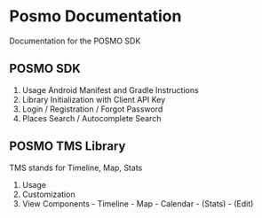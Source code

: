 # Posmo Documentation
Documentation for the POSMO SDK

## POSMO SDK
1. Usage 
Android Manifest and Gradle Instructions
2. Library Initialization with Client API Key
3. Login / Registration / Forgot Password
4. Places Search / Autocomplete Search 

## POSMO TMS Library
TMS stands for Timeline, Map, Stats
1. Usage
2. Customization
3. View Components
		- Timeline
		- Map
		- Calendar
		- (Stats)
		- (Edit)


